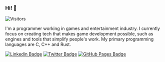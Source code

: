 ### Hi! 👋

![Visitors](https://gpvc.arturio.dev/kondrak)

I'm a programmer working in games and entertainment industry. I currently focus on creating tech that makes game development possible, such as engines and tools that simplify people's work. My primary programming languages are C, C++ and Rust. 

[![Linkedin Badge](https://img.shields.io/badge/-LinkedIn-blue?style=round-square&logo=Linkedin&logoColor=white&link=https://www.linkedin.com/in/kondrak/)](https://www.linkedin.com/in/kondrak/)  [![Twitter Badge](https://img.shields.io/badge/-Twitter-1ca0f1?style=round-square&labelColor=1ca0f1&logo=twitter&logoColor=white&link=https://twitter.com/k_kondrak)](https://twitter.com/k_kondrak)  [![GitHub Pages Badge](https://img.shields.io/badge/-kondrak.github.io-black?style=round-square&logo=github&logoColor=white&link=https://kondrak.github.io)](https://kondrak.github.io)
